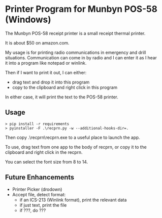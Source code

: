 # Printer Program for Munbyn POS-58 (Windows)

The Munbyn POS-58 receipt printer is a small receipt thermal printer.

It is about $50 on amazon.com.

My usage is for printing radio communications in emergency and drill
situations. Communication can come in by radio and I can enter it
as I hear it into a program like notepad or winlink.

Then if I want to print it out, I can either:
* drag text and drop it into this program
* copy to the clipboard and right click in this program

In either case, it will print the text to the POS-58 printer.

## Usage
```
> pip install -r requirements
> pyinstaller -F .\recprn.py -w --additional-hooks-dir=.
```

Then copy .\recprn\recprn.exe to a useful place to launch the app.

To use, drag text from one app to the body of recprn, or copy it to the
clipboard and right click in the recprn.

You can select the font size from 8 to 14.

## Future Enhancements

* Printer Picker (drodown)
* Accept file, detect format:
    - if an ICS-213 (Winlink format), print the relevant data
    - if just text, print the file
    - if ???, do ???
